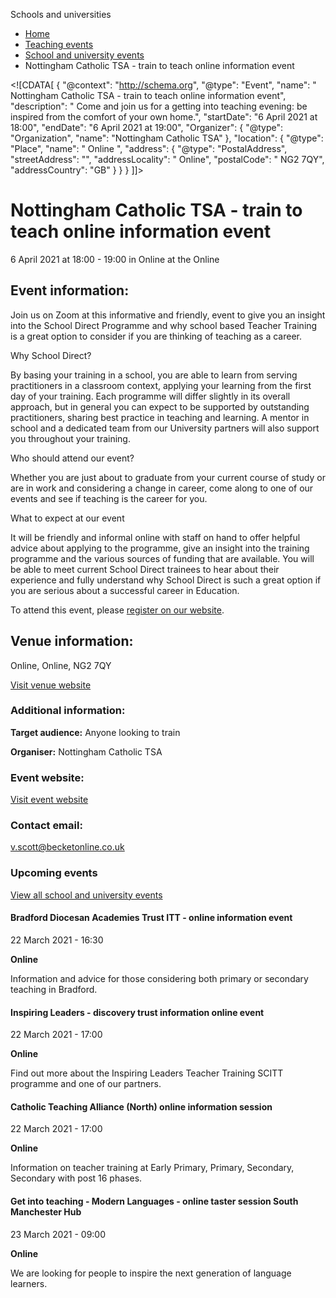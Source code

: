 Schools and universities

*   [Home](/)
*   [Teaching events](/teaching-events)
*   [School and university events](/teaching-events/training-provider-events)
*   Nottingham Catholic TSA - train to teach online information event

<!\[CDATA\[ { "@context": "http://schema.org", "@type": "Event", "name": " Nottingham Catholic TSA - train to teach online information event", "description": " Come and join us for a getting into teaching evening: be inspired from the comfort of your own home.", "startDate": "6 April 2021 at 18:00", "endDate": "6 April 2021 at 19:00", "Organizer": { "@type": "Organization", "name": "Nottingham Catholic TSA" }, "location": { "@type": "Place", "name": " Online ", "address": { "@type": "PostalAddress", "streetAddress": "", "addressLocality": " Online", "postalCode": " NG2 7QY", "addressCountry": "GB" } } } \]\]>

Nottingham Catholic TSA - train to teach online information event
=================================================================

6 April 2021 at 18:00 - 19:00 in Online at the Online

Event information:
------------------

Join us on Zoom at this informative and friendly, event to give you an insight into the School Direct Programme and why school based Teacher Training is a great option to consider if you are thinking of teaching as a career.

Why School Direct?  
  
By basing your training in a school, you are able to learn from serving practitioners in a classroom context, applying your learning from the first day of your training. Each programme will differ slightly in its overall approach, but in general you can expect to be supported by outstanding practitioners, sharing best practice in teaching and learning. A mentor in school and a dedicated team from our University partners will also support you throughout your training.

Who should attend our event?  
  
Whether you are just about to graduate from your current course of study or are in work and considering a change in career, come along to one of our events and see if teaching is the career for you.

What to expect at our event  
  
It will be friendly and informal online with staff on hand to offer helpful advice about applying to the programme, give an insight into the training programme and the various sources of funding that are available. You will be able to meet current School Direct trainees to hear about their experience and fully understand why School Direct is such a great option if you are serious about a successful career in Education.

To attend this event, please [register on our website](https://bookwhen.com/nctsa#focus=ev-sek9-20210406180000).

Venue information:
------------------

Online, Online, NG2 7QY

[Visit venue website](https://www.becketonline.co.uk/teachingschool/ "Online")

### Additional information:

**Target audience:** Anyone looking to train

**Organiser:** Nottingham Catholic TSA

### Event website:

[Visit event website](https://bookwhen.com/nctsa#focus=ev-sek9-20210406180000)

### Contact email:

[v.scott@becketonline.co.uk](mailto:v.scott@becketonline.co.uk)

### Upcoming events

[View all school and university events](/teaching-events/training-provider-events)

[](/teaching-events/training-provider-events/210322-bradford-diocesan-academies-trust-itt-online-information-event)

#### Bradford Diocesan Academies Trust ITT - online information event

22 March 2021 - 16:30

**Online**

Information and advice for those considering both primary or secondary teaching in Bradford.

[](/teaching-events/training-provider-events/210322-inspiring-leaders-discovery-trust-information-online-event)

#### Inspiring Leaders - discovery trust information online event

22 March 2021 - 17:00

**Online**

Find out more about the Inspiring Leaders Teacher Training SCITT programme and one of our partners.

[](/teaching-events/training-provider-events/210322-catholic-teaching-alliance-north-online-information-session)

#### Catholic Teaching Alliance (North) online information session

22 March 2021 - 17:00

**Online**

Information on teacher training at Early Primary, Primary, Secondary, Secondary with post 16 phases.

[](/teaching-events/training-provider-events/210323-get-into-teaching-modern-languages-online-taster-session-south-manchester-hub)

#### Get into teaching - Modern Languages - online taster session South Manchester Hub

23 March 2021 - 09:00

**Online**

We are looking for people to inspire the next generation of language learners.